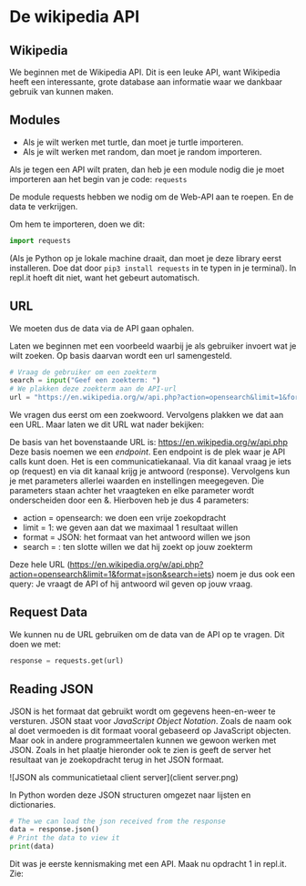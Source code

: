 # De wikipedia API

## Wikipedia
We beginnen met de Wikipedia API. Dit is een leuke API, want Wikipedia heeft een interessante, grote database aan informatie waar we dankbaar gebruik van kunnen maken.

## Modules
* Als je wilt werken met turtle, dan moet je turtle importeren.
* Als je wilt werken met random, dan moet je random importeren.

Als je tegen een API wilt praten, dan heb je een module nodig die je moet importeren aan het begin van je code: ```requests```

De module requests hebben we nodig om de Web-API aan te roepen. En de data te verkrijgen.

Om hem te importeren, doen we dit:

```python
import requests
```

(Als je Python op je lokale machine draait, dan moet je deze library eerst installeren. Doe dat door ```pip3 install requests``` in te typen in je terminal). In repl.it hoeft dit niet, want het gebeurt automatisch.

## URL
We moeten dus de data via de API gaan ophalen.

Laten we beginnen met een voorbeeld waarbij je als gebruiker invoert wat je wilt zoeken. Op basis daarvan wordt een url samengesteld.

```python
# Vraag de gebruiker om een zoekterm
search = input("Geef een zoekterm: ")
# We plakken deze zoekterm aan de API-url
url = "https://en.wikipedia.org/w/api.php?action=opensearch&limit=1&format=json&search=" + search
```

We vragen dus eerst om een zoekwoord.
Vervolgens plakken we dat aan een URL. Maar laten we dit URL wat nader bekijken:

De basis van het bovenstaande URL is: https://en.wikipedia.org/w/api.php
Deze basis noemen we een _endpoint_. Een endpoint is de plek waar je API calls kunt doen. Het is een communicatiekanaal. Via dit kanaal vraag je iets op (request) en via dit kanaal krijg je antwoord (response). Vervolgens kun je met parameters allerlei waarden en instellingen meegegeven. Die parameters staan achter het vraagteken en elke parameter wordt onderscheiden door een &. Hierboven heb je dus 4 parameters:
* action = opensearch: we doen een vrije zoekopdracht
* limit = 1: we geven aan dat we maximaal 1 resultaat willen
* format = JSON: het formaat van het antwoord willen we json
* search = <wat je invult>: ten slotte willen we dat hij zoekt op jouw zoekterm

Deze hele URL (https://en.wikipedia.org/w/api.php?action=opensearch&limit=1&format=json&search=iets) noem je dus ook een query: Je vraagt de API of hij antwoord wil geven op jouw vraag.

## Request Data
We kunnen nu de URL gebruiken om de data van de API op te vragen. Dit doen we met:

```python
response = requests.get(url)
```

## Reading JSON
JSON is het formaat dat gebruikt wordt om gegevens heen-en-weer te versturen. JSON staat voor _JavaScript Object Notation_. Zoals de naam ook al doet vermoeden is dit formaat vooral gebaseerd op JavaScript objecten. Maar ook in andere programmeertalen kunnen we gewoon werken met JSON. Zoals in het plaatje hieronder ook te zien is geeft de server het resultaat van je zoekopdracht terug in het JSON formaat.

![JSON als communicatietaal client server](client server.png)

In Python worden deze JSON structuren omgezet naar lijsten en dictionaries.

```python
# The we can load the json received from the response
data = response.json()
# Print the data to view it
print(data)
```

Dit was je eerste kennismaking met een API. Maak nu opdracht 1 in repl.it. Zie:
